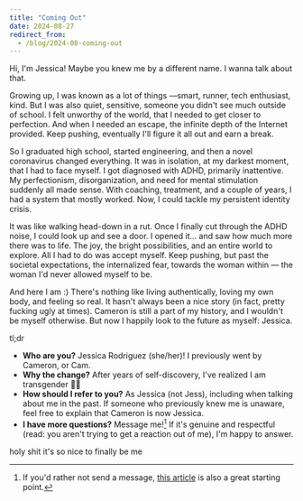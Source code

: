 ```yaml
---
title: "Coming Out"
date: 2024-08-27
redirect_from:
  - /blog/2024-08-coming-out
---
```


Hi, I'm Jessica! Maybe you knew me by a different name. I wanna talk about that.

Growing up, I was known as a lot of things —smart, runner, tech enthusiast, kind. But I was also quiet, sensitive,
someone you didn't see much outside of school. I felt unworthy of the world, that I needed to get closer to perfection.
And when I needed an escape, the infinite depth of the Internet provided. Keep pushing, eventually I'll figure it all
out and earn a break.

So I graduated high school, started engineering, and then a novel coronavirus changed everything. It was in isolation,
at my darkest moment, that I had to face myself. I got diagnosed with ADHD, primarily inattentive. My perfectionism,
disorganization, and need for mental stimulation suddenly all made sense. With coaching, treatment, and a couple of
years, I had a system that mostly worked. Now, I could tackle my persistent identity crisis.

It was like walking head-down in a rut. Once I finally cut through the ADHD noise, I could look up and see a door. I
opened it… and saw how much more there was to life. The joy, the bright possibilities, and an entire world to explore.
All I had to do was accept myself. Keep pushing, but past the societal expectations, the internalized fear, towards the
woman within — the woman I'd never allowed myself to be.

And here I am :) There's nothing like living authentically, loving my own body, and feeling so real. It hasn't always
been a nice story (in fact, pretty fucking ugly at times). Cameron is still a part of my history, and I wouldn't be
myself otherwise. But now I happily look to the future as myself: Jessica.

tl;dr

- **Who are you?** Jessica Rodriguez (she/her)! I previously went by Cameron, or Cam.
- **Why the change?** After years of self-discovery, I've realized I am transgender 🏳️‍⚧️
- **How should I refer to you?** As Jessica (not Jess), including when talking about me in the past. If someone who
  previously knew me is unaware, feel free to explain that Cameron is now Jessica.
- **I have more questions?** Message me![^1] If it's genuine and respectful (read: you aren't trying to get a reaction
  out of me), I'm happy to answer.

holy shit it's so nice to finally be me

[^1]: If you'd rather not send a
message, [this article](https://stainedglasswoman.substack.com/p/oh-st-my-coworker-just-told-me-theyre) is also a great
starting point.